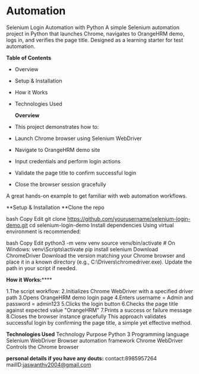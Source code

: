 # Automation

Selenium Login Automation with Python
A simple Selenium automation project in Python that launches Chrome, navigates to OrangeHRM demo, logs in, and verifies the page title. Designed as a learning starter for test automation.

**Table of Contents**
* Overview
* Setup & Installation
* How it Works
* Technologies Used


  **Overview**
* This project demonstrates how to:
* Launch Chrome browser using Selenium WebDriver
* Navigate to OrangeHRM demo site
* Input credentials and perform login actions
* Validate the page title to confirm successful login
* Close the browser session gracefully

A great hands-on example to get familiar with web automation workflows.

**Setup & Installation
**Clone the repo

bash
Copy
Edit
git clone https://github.com/yourusername/selenium-login-demo.git
cd selenium-login-demo
Install dependencies
Using virtual environment is recommended:

bash
Copy
Edit
python3 -m venv venv
source venv/bin/activate  # On Windows: venv\Scripts\activate
pip install selenium
Download ChromeDriver
Download the version matching your Chrome browser and place it in a known directory (e.g., C:\Drivers\chromedriver.exe). Update the path in your script if needed.

**How it Works:******

1.The script workflow:
2.Initializes Chrome WebDriver with a specified driver path
3.Opens OrangeHRM demo login page
4.Enters username = Admin and password = admin123
5.Clicks the login button
6.Checks the page title against expected value "OrangeHRM"
7.Prints a success or failure message
8.Closes the browser instance gracefully
This approach validates successful login by confirming the page title, a simple yet effective method.

**Technologies Used**
Technology	         Purpose
Python 3	             Programming language
Selenium WebDriver	   Browser automation framework
Chrome WebDriver	     Controls the Chrome browser

**personal details if you have any douts:**
contact:8985957264
mailID:jaswanthv2004@gmail.com





